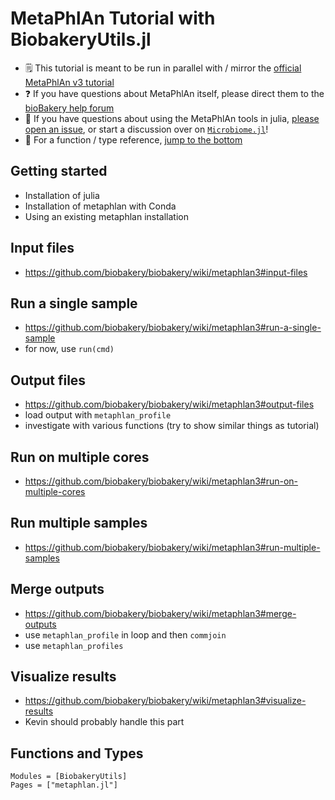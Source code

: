 # MetaPhlAn Tutorial with BiobakeryUtils.jl

- 🗒️ This tutorial is meant to be run in parallel with / mirror the [official MetaPhlAn v3 tutorial][metaphlan]
- ❓️ If you have questions about MetaPhlAn itself, please direct them to the [bioBakery help forum][bioBakeryhelp]
- 🤔 If you have questions about using the MetaPhlAn tools in julia, [please open an issue][issues],
  or start a discussion over on [`Microbiome.jl`][discussions]!
- 📔 For a function / type reference, [jump to the bottom](#functions-and-types)

[metaphlan]: https://github.com/biobakery/biobakery/wiki/metaphlan3
[bioBakeryhelp]: https://forum.biobakery.org/c/Microbial-community-profiling/MetaPhlAn
[issues]: https://github.com/BioJulia/BiobakeryUtils.jl/issues/new/choose
[discussions]: https://github.com/BioJulia/Microbiome.jl/discussions/new

## Getting started

- Installation of julia
- Installation of metaphlan with Conda
- Using an existing metaphlan installation

## Input files

- https://github.com/biobakery/biobakery/wiki/metaphlan3#input-files

## Run a single sample

- https://github.com/biobakery/biobakery/wiki/metaphlan3#run-a-single-sample
- for now, use `run(cmd)`

## Output files

- https://github.com/biobakery/biobakery/wiki/metaphlan3#output-files
- load output with `metaphlan_profile`
- investigate with various functions (try to show similar things as tutorial)

## Run on multiple cores

- https://github.com/biobakery/biobakery/wiki/metaphlan3#run-on-multiple-cores

## Run multiple samples

- https://github.com/biobakery/biobakery/wiki/metaphlan3#run-multiple-samples

## Merge outputs

- https://github.com/biobakery/biobakery/wiki/metaphlan3#merge-outputs
- use `metaphlan_profile` in loop and then `commjoin`
- use `metaphlan_profiles`

## Visualize results

- https://github.com/biobakery/biobakery/wiki/metaphlan3#visualize-results
- Kevin should probably handle this part

## Functions and Types

```@autodocs
Modules = [BiobakeryUtils]
Pages = ["metaphlan.jl"]
```
